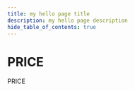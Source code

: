 ```yaml
---
title: my hello page title
description: my hello page description
hide_table_of_contents: true
---
```


# PRICE

PRICE